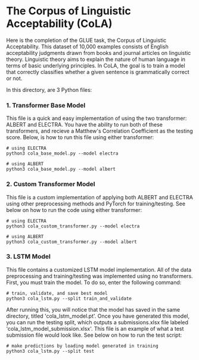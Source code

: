 # The Corpus of Linguistic Acceptability (CoLA)

Here is the completion of the GLUE task, the Corpus of Linguistic Acceptability. This dataset of 10,000 examples consists of English acceptability judgments drawn from books and journal articles on linguistic theory. Linguistic theory aims to explain the nature of human language in terms of basic underlying principles. In CoLA, the goal is to train a model that correctly classifies whether a given sentence is grammatically correct or not.

In this directory, are 3 Python files: 


### 1. Transformer Base Model

This file is a quick and easy implementation of using the two transformer: ALBERT and ELECTRA. You have the ability to run both of these transformers, and recieve a Matthew's Correlation Coefficient as the testing score. Below, is how to run this file using either transformer:

    # using ELECTRA
    python3 cola_base_model.py --model electra
    
    # using ALBERT
    python3 cola_base_model.py --model albert
    
    
### 2. Custom Transformer Model

This file is a custom implementation of applying both ALBERT and ELECTRA using other preprocessing methods and PyTorch for training/testing. See below on how to run the code using either transformer:

    # using ELECTRA
    python3 cola_custom_transformer.py --model electra
    
    # using ALBERT
    python3 cola_custom_transformer.py --model albert
    
    
### 3. LSTM Model

This file contains a customized LSTM model implementation. All of the data preprocessing and training/testing was implemented using no transformers. First, you must train the model. To do so, enter the following command:

    # train, validate, and save best model
    python3 cola_lstm.py --split train_and_validate
    
After running this, you will notice that the model has saved in the same directory, titled 'cola_lstm_model.pt'. Once you have generated this model, you can run the testing split, which outputs a submissions.xlsx file labeled 'cola_lstm_model_submission.xlsx'. This file is an example of what a test submission file would look like. See below on how to run the test script:

    # make predictions by loading model generated in training
    python3 cola_lstm.py --split test

